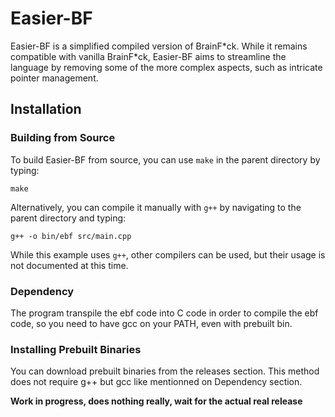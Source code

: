 # Easier-BF

Easier-BF is a simplified compiled version of BrainF\*ck. While it remains compatible with vanilla BrainF\*ck, Easier-BF aims to streamline the language by removing some of the more complex aspects, such as intricate pointer management.

## Installation

### Building from Source

To build Easier-BF from source, you can use `make` in the parent directory by typing:

```
make
```

Alternatively, you can compile it manually with `g++` by navigating to the parent directory and typing:

```
g++ -o bin/ebf src/main.cpp
```

While this example uses `g++`, other compilers can be used, but their usage is not documented at this time.

### Dependency
The program transpile the ebf code into C code in order to compile the ebf code, so you need to have gcc on your PATH, even with prebuilt bin.

### Installing Prebuilt Binaries

You can download prebuilt binaries from the releases section. This method does not require g++ but gcc like mentionned on Dependency section.

**Work in progress, does nothing really, wait for the actual real release**
